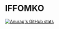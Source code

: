 <h1>IFFOMKO</h1>
 
[![Anurag's GitHub stats](https://github-readme-stats.vercel.app/api?username=iffomko)](https://github.com/anuraghazra/github-readme-stats)
